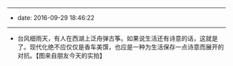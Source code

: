 - --
- date: 2016-09-29 18:46:22
- --
- 台风细雨天，有人在西湖上泛舟弹古筝。如果说生活还有诗意的话，这就是了。现代化绝不应仅仅是香车美馔，也应是一种为生活保存一点诗意而展开的对抗。【图来自朋友今天的实拍】
